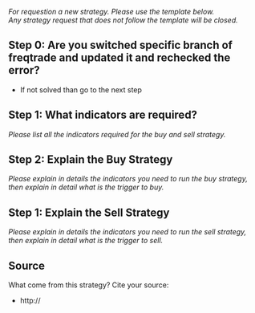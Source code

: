*For requestion a new strategy. Please use the template below.*  
*Any strategy request that does not follow the template will be closed.*
## Step 0: Are you switched specific branch of freqtrade and updated it and rechecked the error? 
* If not solved than go to the next step
## Step 1: What indicators are required?
*Please list all the indicators required for the buy and sell strategy.*

## Step 2: Explain the Buy Strategy
*Please explain in details the indicators you need to run the buy strategy, then
explain in detail what is the trigger to buy.*

## Step 1: Explain the Sell Strategy
*Please explain in details the indicators you need to run the sell strategy, then
explain in detail what is the trigger to sell.*

## Source
What come from this strategy? Cite your source:
* http://
